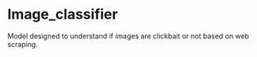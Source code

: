 # Image_classifier
Model designed to understand if images are clickbait or not based on web scraping.
